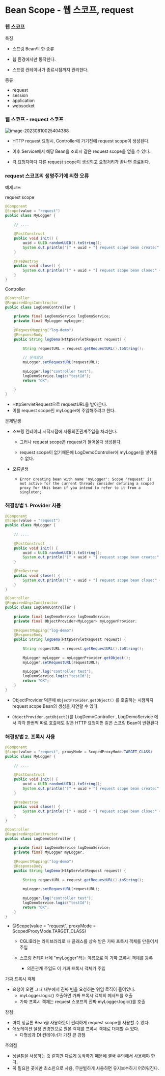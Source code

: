 # Bean Scope - 웹 스코프, request

### 웹 스코프

특징

- 스프링 Bean의 한 종류

- 웹 환경에서만 동작한다.
- 스프링 컨테이너가 종료시점까지 관리한다.



종류

- request
- session
- application
- websocket



### 웹 스코프 - request 스코프

![image-20230810025404388](img/image-20230810025404388.png)

- HTTP request 요청시, Controller에 가기전에 request scope이 생성된다.

- 이후 Service에서 해당 Bean을 조회시 같은 request scope을 얻을 수 있다.
- 각 요청자마다 다른 request scope이 생성되고 요청처리가 끝나면 종료된다.



### request 스코프의 생명주기에 의한 오류

예제코드

request scope

```java
@Component
@Scope(value = "request")
public class MyLogger {
	
    // ....
    
    @PostConstruct
    public void init() {
        uuid = UUID.randomUUID().toString();
        System.out.println("[" + uuid + "] request scope bean create:" + this);
    }
    
    @PreDestroy
    public void close() {
        System.out.println("[" + uuid + "] request scope bean close:" + this);
    }
}
```

Controller

```java
@Controller
@RequiredArgsConstructor
public class LogDemoController {
    
    private final LogDemoService logDemoService;
    private final MyLogger myLogger;
    
    @RequestMapping("log-demo")
    @ResponseBody
    public String logDemo(HttpServletRequest request) {
        
        String requestURL = request.getRequestURL().toString();
        
        // 문제발생
        myLogger.setRequestURL(requestURL);
        
        myLogger.log("controller test");
        logDemoService.logic("testId");
        return "OK";
        
    }
}
```

- HttpServletRequest으로 requestURL을 받아온다.
- 이를 request scope인 myLogger에 주입해주려고 한다.



문제발생

- 스프링 컨테이너 시작시점에 자동의존관계주입을 처리한다.

  - 그러나 request scope은 request가 들어올때 생성된다.

  - request scope이 없기때문에 LogDemoController에 myLogger을 넣어줄 수 없다.

- 오류발생

  - ```
    Error creating bean with name 'myLogger': Scope 'request' is not active for the current thread; consider defining a scoped proxy for this bean if you intend to refer to it from a singleton;
    ```



### 해결방법 1. Provider 사용

```java
@Component
@Scope(value = "request")
public class MyLogger {
	
    // ....
    
    @PostConstruct
    public void init() {
        uuid = UUID.randomUUID().toString();
        System.out.println("[" + uuid + "] request scope bean create:" + this);
    }
    
    @PreDestroy
    public void close() {
        System.out.println("[" + uuid + "] request scope bean close:" + this);
    }
}
```

```java
@Controller
@RequiredArgsConstructor
public class LogDemoController {
    
    private final LogDemoService logDemoService;
    private final ObjectProvider<MyLogger> myLoggerProvider;
    
    @RequestMapping("log-demo") 
    @ResponseBody
    public String logDemo(HttpServletRequest request) {
        
        String requestURL = request.getRequestURL().toString();
        
        MyLogger myLogger = myLoggerProvider.getObject();
        myLogger.setRequestURL(requestURL);
        
        myLogger.log("controller test");
        logDemoService.logic("testId");
        return "OK";
    }
}
```

- ObjectProvider 덕분에 `ObjectProvider.getObject()` 를 호출하는 시점까지 request scope Bean의 생성을 지연할 수 있다.

- `ObjectProvider.getObject()`를 LogDemoController , LogDemoService 에서 각각 한번씩 따로 호출해도 같은 HTTP 요청이면 같은 스프링 Bean이 반환된다



### 해결방법 2. 프록시 사용

```java
@Component
@Scope(value = "request", proxyMode = ScopedProxyMode.TARGET_CLASS)
public class MyLogger {
    
    // ....
    
    @PostConstruct
    public void init() {
        uuid = UUID.randomUUID().toString();
        System.out.println("[" + uuid + "] request scope bean create:" + this);
    }
    
    @PreDestroy
    public void close() {
        System.out.println("[" + uuid + "] request scope bean close:" + this);
    }
}
```

```java
@Controller
@RequiredArgsConstructor
public class LogDemoController {
    
    private final LogDemoService logDemoService;
    private final MyLogger myLogger;
    
    @RequestMapping("log-demo")
    @ResponseBody
    public String logDemo(HttpServletRequest request) {
        
        String requestURL = request.getRequestURL().toString();
        
        myLogger.setRequestURL(requestURL);
        
        myLogger.log("controller test");
        logDemoService.logic("testId");
        return "OK";
    }
}
```

- @Scope(value = "request", proxyMode = ScopedProxyMode.TARGET_CLASS)

  - CGLIB라는 라이브러리로 내 클래스를 상속 받은 가짜 프록시 객체를 만들어서 주입

  - 스프링 컨테이너에 "myLogger"라는 이름으로 이 가짜 프록시 객체를 등록
    - 의존관계 주입도 이 가짜 프록시 객체가 주입



가짜 프록시 객체

- 요청이 오면 그때 내부에서 진짜 빈을 요청하는 위임 로직이 들어있다.
  - myLogger.logic() 호출하면 가짜 프록시 객체의 메서드를 호출
  - 가짜 프록시 객체는 request 스코프의 진짜 myLogger.logic()를 호출



장점

- 마치 싱글톤 Bean을 사용하듯이 편리하게 request scope를 사용할 수 있다.
- 애노테이션 설정 변경만으로 원본 객체를 프록시 객체로 대체할 수 있다.
  - 다형성과 DI 컨테이너가 가진 큰 강점



주의점

- 싱글톤을 사용하는 것 같지만 다르게 동작하기 때문에 결국 주의해서 사용해야 한다.
- 꼭 필요한 곳에만 최소한으로 사용, 무분별하게 사용하면 유지보수하기 어려워진다.

